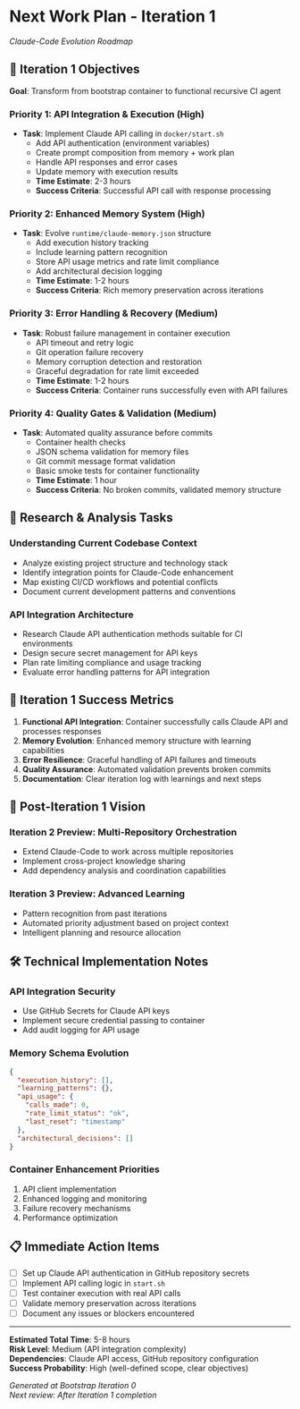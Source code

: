 # Next Work Plan - Iteration 1
*Claude-Code Evolution Roadmap*

## 🎯 Iteration 1 Objectives
**Goal**: Transform from bootstrap container to functional recursive CI agent

### Priority 1: API Integration & Execution (High)
- **Task**: Implement Claude API calling in `docker/start.sh`
  - Add API authentication (environment variables)
  - Create prompt composition from memory + work plan
  - Handle API responses and error cases
  - Update memory with execution results
  - **Time Estimate**: 2-3 hours
  - **Success Criteria**: Successful API call with response processing

### Priority 2: Enhanced Memory System (High)  
- **Task**: Evolve `runtime/claude-memory.json` structure
  - Add execution history tracking
  - Include learning pattern recognition
  - Store API usage metrics and rate limit compliance
  - Add architectural decision logging
  - **Time Estimate**: 1-2 hours
  - **Success Criteria**: Rich memory preservation across iterations

### Priority 3: Error Handling & Recovery (Medium)
- **Task**: Robust failure management in container execution
  - API timeout and retry logic
  - Git operation failure recovery
  - Memory corruption detection and restoration
  - Graceful degradation for rate limit exceeded
  - **Time Estimate**: 1-2 hours
  - **Success Criteria**: Container runs successfully even with API failures

### Priority 4: Quality Gates & Validation (Medium)
- **Task**: Automated quality assurance before commits
  - Container health checks
  - JSON schema validation for memory files
  - Git commit message format validation
  - Basic smoke tests for container functionality
  - **Time Estimate**: 1 hour
  - **Success Criteria**: No broken commits, validated memory structure

## 🔬 Research & Analysis Tasks

### Understanding Current Codebase Context
- Analyze existing project structure and technology stack
- Identify integration points for Claude-Code enhancement
- Map existing CI/CD workflows and potential conflicts
- Document current development patterns and conventions

### API Integration Architecture
- Research Claude API authentication methods suitable for CI environments
- Design secure secret management for API keys
- Plan rate limiting compliance and usage tracking
- Evaluate error handling patterns for API integration

## 🚀 Iteration 1 Success Metrics
1. **Functional API Integration**: Container successfully calls Claude API and processes responses
2. **Memory Evolution**: Enhanced memory structure with learning capabilities
3. **Error Resilience**: Graceful handling of API failures and timeouts
4. **Quality Assurance**: Automated validation prevents broken commits
5. **Documentation**: Clear iteration log with learnings and next steps

## 🔄 Post-Iteration 1 Vision

### Iteration 2 Preview: Multi-Repository Orchestration
- Extend Claude-Code to work across multiple repositories
- Implement cross-project knowledge sharing
- Add dependency analysis and coordination capabilities

### Iteration 3 Preview: Advanced Learning
- Pattern recognition from past iterations
- Automated priority adjustment based on project context
- Intelligent planning and resource allocation

## 🛠️ Technical Implementation Notes

### API Integration Security
- Use GitHub Secrets for Claude API keys
- Implement secure credential passing to container
- Add audit logging for API usage

### Memory Schema Evolution
```json
{
  "execution_history": [],
  "learning_patterns": {},
  "api_usage": {
    "calls_made": 0,
    "rate_limit_status": "ok",
    "last_reset": "timestamp"
  },
  "architectural_decisions": []
}
```

### Container Enhancement Priorities
1. API client implementation
2. Enhanced logging and monitoring
3. Failure recovery mechanisms
4. Performance optimization

## 📋 Immediate Action Items
- [ ] Set up Claude API authentication in GitHub repository secrets
- [ ] Implement API calling logic in `start.sh`
- [ ] Test container execution with real API calls
- [ ] Validate memory preservation across iterations
- [ ] Document any issues or blockers encountered

---

**Estimated Total Time**: 5-8 hours  
**Risk Level**: Medium (API integration complexity)  
**Dependencies**: Claude API access, GitHub repository configuration  
**Success Probability**: High (well-defined scope, clear objectives)

*Generated at Bootstrap Iteration 0*  
*Next review: After Iteration 1 completion*